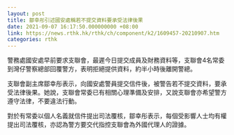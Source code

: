```yaml
---
layout: post
title: 鄒幸彤引述國安處稱若不提交資料要承受法律後果
date: 2021-09-07 16:17:50.000000000 +08:00
link: https://news.rthk.hk/rthk/ch/component/k2/1609457-20210907.htm
categories: rthk
---
```


警務處國安處早前要求支聯會，最遲今日提交成員及財務資料等，支聯會4名常委到灣仔警察總部回覆警方，表明拒絕提供資料，約半小時後離開警總。

支聯會副主席鄒幸彤表示，向國安處警員提交信件後，被警告若不提交資料，要承受法律後果。她說，支聯會常委已有相關心理準備及安排，又說支聯會亦希望警方遵守法律，不要違法行動。

對於有常委以個人名義就信件提出司法覆核，鄒幸彤表示，每個受影響人士均有權提出司法覆核，亦認為警方要交代指控支聯會為外國代理人的證據。
